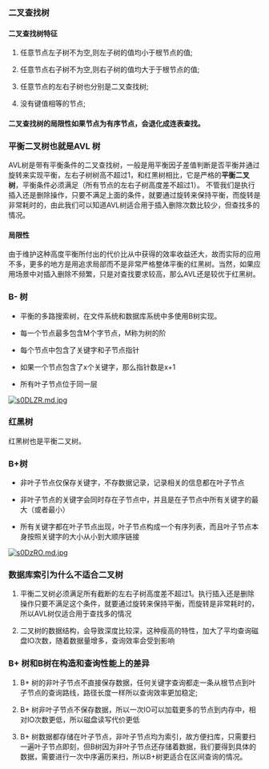 ### 二叉查找树

#### 二叉查找树特征

1. 任意节点左子树不为空,则左子树的值均小于根节点的值;

2. 任意节点右子树不为空,则右子树的值均大于于根节点的值;

3. 任意节点的左右子树也分别是二叉查找树;

4. 没有键值相等的节点;

#### 二叉查找树的局限性如果节点为有序节点，会退化成连表查找。

### 平衡二叉树也就是AVL 树

AVL树是带有平衡条件的二叉查找树，一般是用平衡因子差值判断是否平衡并通过旋转来实现平衡，左右子树树高不超过1，和红黑树相比，它是严格的**平衡二叉树**，平衡条件必须满足（所有节点的左右子树高度差不超过1）。
不管我们是执行插入还是删除操作，只要不满足上面的条件，就要通过旋转来保持平衡，而旋转是非常耗时的，由此我们可以知道AVL树适合用于插入删除次数比较少，但查找多的情况。

#### 局限性

由于维护这种高度平衡所付出的代价比从中获得的效率收益还大，故而实际的应用不多，更多的地方是用追求局部而不是非常严格整体平衡的红黑树。当然，如果应用场景中对插入删除不频繁，只是对查找要求较高，那么AVL还是较优于红黑树。

### B- 树

- 平衡的多路搜索树，在文件系统和数据库系统中多使用B树实现。

- 每一个节点最多包含M个字节点，M称为树的阶

- 每个节点中包含了关键字和子节点指针

- 如果一个节点包含了x个关键字，那么指针数是x+1

- 所有叶子节点位于同一层

[![s0DLZR.md.jpg](https://s3.ax1x.com/2021/01/15/s0DLZR.md.jpg)](https://imgchr.com/i/s0DLZR)

### 红黑树

红黑树也是平衡二叉树。

### B+树

- 非叶子节点仅保存关键字，不存数据记录，记录相关的信息都在叶子节点

- 非叶子节点的关键字会同时存在子节点中，并且是在子节点中所有关键字的最大（或者最小）

- 所有关键字都在叶子节点出现，叶子节点构成一个有序列表，而且叶子节点本身按照关键字的大小从小到大顺序链接

[![s0DzRO.md.jpg](https://s3.ax1x.com/2021/01/15/s0DzRO.md.jpg)](https://imgchr.com/i/s0DzRO)

### 数据库索引为什么不适合二叉树

1. 平衡二叉树必须满足所有截断的左右子树高度差不超过1。执行插入还是删除操作只要不满足这个条件，就要通过旋转来保持平衡，而旋转是非常耗时的，所以AVL树仅适合用于查找多的情况

2. 二叉树的数据结构，会导致深度比较深，这种瘦高的特性，加大了平均查询磁盘IO次数，随着数据量增多，查询效率会受到影响

### B+ 树和B树在构造和查询性能上的差异

1. B+ 树的非叶子节点不直接保存数据，任何关键字查询都走一条从根节点到叶子节点的查询路线，路径长度一样所以查询效率更加稳定;

2. B+ 树非叶子节点不保存数据，所以一次IO可以加载更多的节点到内存中，相对IO次数更低，所以磁盘读写代价更低

3. B+ 树数据都存储在叶子节点，非叶子节点均为索引，故方便扫库，只需要扫一遍叶子节点即刻，但B树因为非叶子节点还存储着数据，我们要得到具体的数据，需要进行一次中序遍历来扫，所以B+树更适合在区间查询的情况。
